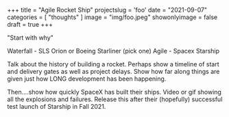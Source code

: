 +++
title = "Agile Rocket Ship"
projectslug = 'foo'
date = "2021-09-07"
categories = [ "thoughts" ]
image = "img/foo.jpeg"
showonlyimage = false
draft = true
+++

"Start with why"
<!--more-->

Waterfall - SLS Orion or Boeing Starliner (pick one)
Agile - Spacex Starship

Talk about the history of building a rocket. Perhaps show a timeline of start and delivery gates as well as project delays.
Show how far along things are given just how LONG development has been happening.

Then....show how quickly SpaceX has built their ships.
Video or gif showing all the explosions and failures.
Release this after their (hopefully) successful test launch of Starship in Fall 2021.
